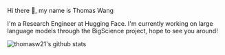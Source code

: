 Hi there 👋, my name is Thomas Wang

I'm a Research Engineer at Hugging Face. I'm currently working on large language models through the BigScience project, hope to see you around!

![thomasw21's github stats](https://github-readme-stats.vercel.app/api?username=thomasw21&show_icons=true&theme=algolia)
